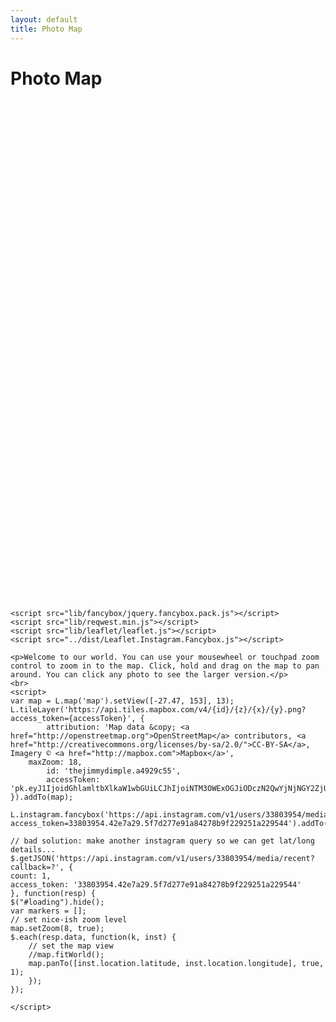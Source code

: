 ```yaml
---
layout: default
title: Photo Map
---
```


<div class="post">
	<h1 class="pageTitle">Photo Map</h1>
	<div id="map" style="height: 800px"></div>

	<script src="lib/fancybox/jquery.fancybox.pack.js"></script>	
	<script src="lib/reqwest.min.js"></script>
	<script src="lib/leaflet/leaflet.js"></script>
	<script src="../dist/Leaflet.Instagram.Fancybox.js"></script>
	
	<p>Welcome to our world. You can use your mousewheel or touchpad zoom control to zoom in to the map. Click, hold and drag on the map to pan around. You can click any photo to see the larger version.</p>
	<br>
	<script>
	var map = L.map('map').setView([-27.47, 153], 13);
	L.tileLayer('https://api.tiles.mapbox.com/v4/{id}/{z}/{x}/{y}.png?access_token={accessToken}', {
    		attribution: 'Map data &copy; <a href="http://openstreetmap.org">OpenStreetMap</a> contributors, <a href="http://creativecommons.org/licenses/by-sa/2.0/">CC-BY-SA</a>, Imagery © <a href="http://mapbox.com">Mapbox</a>',
   		maxZoom: 18,
    		id: 'thejimmydimple.a4929c55',
    		accessToken: 'pk.eyJ1IjoidGhlamltbXlkaW1wbGUiLCJhIjoiNTM3OWExOGJiODczN2QwYjNjNGY2ZjUwZTg0MTFiOTcifQ.okt3hntNx7jgsA0DcLz5OA'
	}).addTo(map); 

	L.instagram.fancybox('https://api.instagram.com/v1/users/33803954/media/recent?access_token=33803954.42e7a29.5f7d277e91a84278b9f229251a229544').addTo(map); 
	
	// bad solution: make another instagram query so we can get lat/long details...
	$.getJSON('https://api.instagram.com/v1/users/33803954/media/recent?callback=?', {
	count: 1,
	access_token: '33803954.42e7a29.5f7d277e91a84278b9f229251a229544' 
	}, function(resp) {
	$("#loading").hide();
	var markers = [];
	// set nice-ish zoom level
	map.setZoom(8, true);
	$.each(resp.data, function(k, inst) {
        // set the map view
        //map.fitWorld();
        map.panTo([inst.location.latitude, inst.location.longitude], true, 1);
    	});
	});

	</script>

</div>
